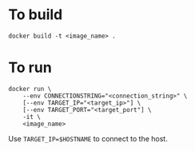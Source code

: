 # To build
```
docker build -t <image_name> .
```

# To run
```
docker run \
    --env CONNECTIONSTRING="<connection_string>" \
    [--env TARGET_IP="<target_ip>"] \
    [--env TARGET_PORT="<target_port"] \
    -it \
    <image_name>
```

Use `TARGET_IP=$HOSTNAME` to connect to the host.
